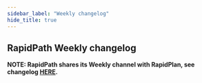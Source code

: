 ```yaml
---
sidebar_label: "Weekly changelog"
hide_title: true
---
```


## RapidPath Weekly changelog

**NOTE: RapidPath shares its Weekly channel with RapidPlan, see changelog [HERE](/rapidplan/release-notes/weekly/).**